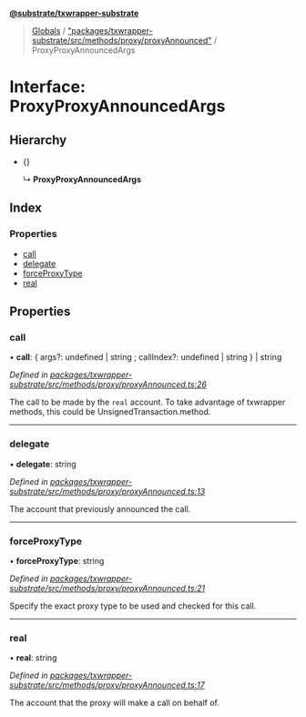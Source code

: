 **[@substrate/txwrapper-substrate](../README.md)**

> [Globals](../globals.md) / ["packages/txwrapper-substrate/src/methods/proxy/proxyAnnounced"](../modules/_packages_txwrapper_substrate_src_methods_proxy_proxyannounced_.md) / ProxyProxyAnnouncedArgs

# Interface: ProxyProxyAnnouncedArgs

## Hierarchy

* {}

  ↳ **ProxyProxyAnnouncedArgs**

## Index

### Properties

* [call](_packages_txwrapper_substrate_src_methods_proxy_proxyannounced_.proxyproxyannouncedargs.md#call)
* [delegate](_packages_txwrapper_substrate_src_methods_proxy_proxyannounced_.proxyproxyannouncedargs.md#delegate)
* [forceProxyType](_packages_txwrapper_substrate_src_methods_proxy_proxyannounced_.proxyproxyannouncedargs.md#forceproxytype)
* [real](_packages_txwrapper_substrate_src_methods_proxy_proxyannounced_.proxyproxyannouncedargs.md#real)

## Properties

### call

•  **call**: { args?: undefined \| string ; callIndex?: undefined \| string  } \| string

*Defined in [packages/txwrapper-substrate/src/methods/proxy/proxyAnnounced.ts:26](https://github.com/paritytech/txwrapper-core/blob/32a3349/packages/txwrapper-substrate/src/methods/proxy/proxyAnnounced.ts#L26)*

The call to be made by the `real` account.
To take advantage of txwrapper methods, this could be UnsignedTransaction.method.

___

### delegate

•  **delegate**: string

*Defined in [packages/txwrapper-substrate/src/methods/proxy/proxyAnnounced.ts:13](https://github.com/paritytech/txwrapper-core/blob/32a3349/packages/txwrapper-substrate/src/methods/proxy/proxyAnnounced.ts#L13)*

The account that previously announced the call.

___

### forceProxyType

•  **forceProxyType**: string

*Defined in [packages/txwrapper-substrate/src/methods/proxy/proxyAnnounced.ts:21](https://github.com/paritytech/txwrapper-core/blob/32a3349/packages/txwrapper-substrate/src/methods/proxy/proxyAnnounced.ts#L21)*

Specify the exact proxy type to be used and checked for this call.

___

### real

•  **real**: string

*Defined in [packages/txwrapper-substrate/src/methods/proxy/proxyAnnounced.ts:17](https://github.com/paritytech/txwrapper-core/blob/32a3349/packages/txwrapper-substrate/src/methods/proxy/proxyAnnounced.ts#L17)*

The account that the proxy will make a call on behalf of.
